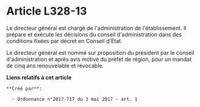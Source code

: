 # Article L328-13

Le directeur général est chargé de l'administration de l'établissement. Il prépare et exécute les décisions du conseil
d'administration dans des conditions fixées par décret en Conseil d'Etat.

Le directeur général est nommé sur proposition du président par le conseil d'administration et après avis motivé du préfet de
région, pour un mandat de cinq ans renouvelable et révocable.

**Liens relatifs à cet article**

	**Créé par**:

	  - Ordonnance n°2017-717 du 3 mai 2017 - art. 1
